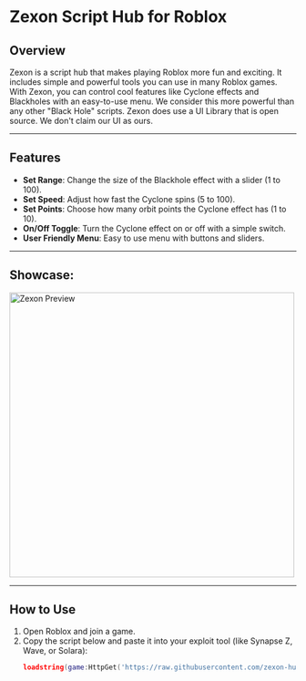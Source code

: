 # Zexon Script Hub for Roblox

## Overview
Zexon is a script hub that makes playing Roblox more fun and exciting. It includes simple and powerful tools you can use in many Roblox games. With Zexon, you can control cool features like Cyclone effects and Blackholes with an easy-to-use menu. We consider this more powerful than any other "Black Hole" scripts. Zexon does use a UI Library that is open source. We don't claim our UI as ours.

---

## Features
- **Set Range**: Change the size of the Blackhole effect with a slider (1 to 100).
- **Set Speed**: Adjust how fast the Cyclone spins (5 to 100).
- **Set Points**: Choose how many orbit points the Cyclone effect has (1 to 10).
- **On/Off Toggle**: Turn the Cyclone effect on or off with a simple switch.
- **User Friendly Menu**: Easy to use menu with buttons and sliders.

---
## Showcase:
<img src="https://media.discordapp.net/attachments/1311926973639032884/1312600908143788102/Screenshot_2024-11-30_at_9.07.08_PM.png?ex=674d165b&is=674bc4db&hm=f526dbdd0546176f3a4614bfe61712dc8e833e8bf764e647cbc57bd91131a99d&=&format=webp&quality=lossless&width=1421&height=1081" alt="Zexon Preview" width="500">

---
## How to Use
1. Open Roblox and join a game.
2. Copy the script below and paste it into your exploit tool (like Synapse Z, Wave, or Solara):
   ```lua
   loadstring(game:HttpGet('https://raw.githubusercontent.com/zexon-hub/Zexon/refs/heads/main/main'))()
